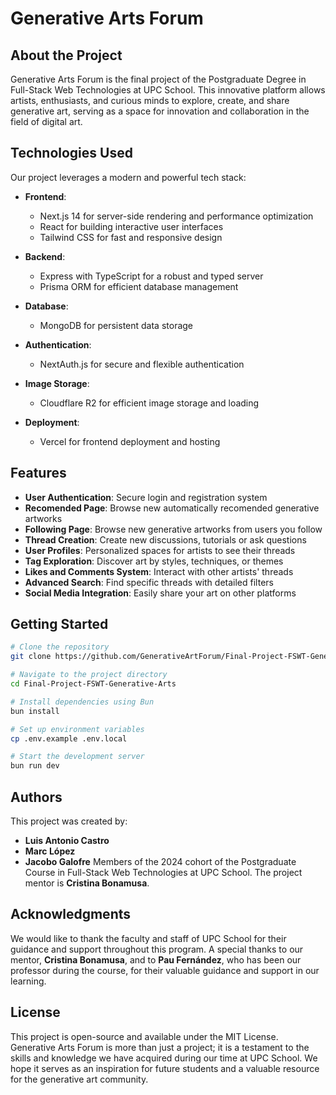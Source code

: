 # Generative Arts Forum

## About the Project

Generative Arts Forum is the final project of the Postgraduate Degree in Full-Stack Web Technologies at UPC School. This innovative platform allows artists, enthusiasts, and curious minds to explore, create, and share generative art, serving as a space for innovation and collaboration in the field of digital art.

## Technologies Used

Our project leverages a modern and powerful tech stack:

- **Frontend**: 
  - Next.js 14 for server-side rendering and performance optimization
  - React for building interactive user interfaces
  - Tailwind CSS for fast and responsive design

- **Backend**: 
  - Express with TypeScript for a robust and typed server
  - Prisma ORM for efficient database management

- **Database**: 
  - MongoDB for persistent data storage

- **Authentication**: 
  - NextAuth.js for secure and flexible authentication

- **Image Storage**:
  - Cloudflare R2 for efficient image storage and loading

- **Deployment**:
  - Vercel for frontend deployment and hosting

## Features

- **User Authentication**: Secure login and registration system
- **Recomended Page**: Browse new automatically recomended generative artworks
- **Following Page**: Browse new generative artworks from users you follow
- **Thread Creation**: Create new discussions, tutorials or ask questions
- **User Profiles**: Personalized spaces for artists to see their threads
- **Tag Exploration**: Discover art by styles, techniques, or themes
- **Likes and Comments System**: Interact with other artists' threads
- **Advanced Search**: Find specific threads with detailed filters
- **Social Media Integration**: Easily share your art on other platforms

## Getting Started

```bash
# Clone the repository
git clone https://github.com/GenerativeArtForum/Final-Project-FSWT-Generative-Arts.git

# Navigate to the project directory
cd Final-Project-FSWT-Generative-Arts

# Install dependencies using Bun
bun install

# Set up environment variables
cp .env.example .env.local

# Start the development server
bun run dev
```

## Authors

This project was created by:
* **Luis Antonio Castro**
* **Marc López**
* **Jacobo Galofre**
Members of the 2024 cohort of the Postgraduate Course in Full-Stack Web Technologies at UPC School. The project mentor is **Cristina Bonamusa**.

## Acknowledgments

We would like to thank the faculty and staff of UPC School for their guidance and support throughout this program. A special thanks to our mentor, **Cristina Bonamusa**, and to **Pau Fernández**, who has been our professor during the course, for their valuable guidance and support in our learning.

## License

This project is open-source and available under the MIT License. Generative Arts Forum is more than just a project; it is a testament to the skills and knowledge we have acquired during our time at UPC School. We hope it serves as an inspiration for future students and a valuable resource for the generative art community.